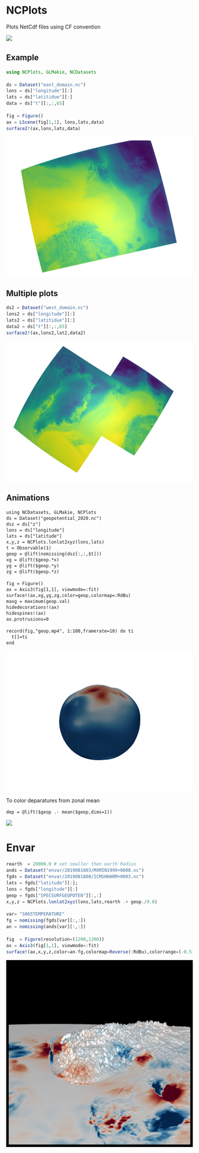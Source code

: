 # NCPlots 


Plots NetCdf files using CF convention

![](docs/geop2.gif)


## Example 

```julia
using NCPlots, GLMakie, NCDatasets

ds = Dataset("east_domain.nc") 
lons = ds["longitude"][:]
lats = ds["latitidue"][:]
data = ds["t"][:,:,65]

fig = Figure()
ax = LScene(fig[1,1], lons,lats,data)
surface2!(ax,lons,lats,data) 
```

![](east_domain.png)

## Multiple plots 

```julia
ds2 = Dataset("west_domain.nc") 
lons2 = ds["longitude"][:]
lats2 = ds["latitidue"][:]
data2 = ds["t"][:,:,65]
surface2!(ax,lons2,lat2,data2)
```

![](east_west_domain.png)


## Animations 

```
using NCDatasets, GLMakie, NCPlots
ds = Dataset("geopotential_2020.nc")
dsz = ds["z"]
lons = ds["longitude"]
lats = ds["latitude"]
x,y,z = NCPlots.lonlat2xyz(lons,lats)
t = Observable(1)
geop = @lift(nomissing(dsz[:,:,$t]))
xg = @lift($geop.*x)
yg = @lift($geop.*y)
zg = @lift($geop.*z)

fig = Figure()
ax = Axis3(fig[1,1], viewmode=:fit)
surface!(ax,xg,yg,zg,color=geop,colormap=:RdBu)
maxg = maximum(geop.val)
hidedecorations!(ax)
hidespines!(ax)
ax.protrusions=0

record(fig,"geop.mp4", 1:100,framerate=10) do ti
  t[]=ti
end
```

![](docs/geop.gif)

To color deparatures from zonal mean 

```
dep = @lift($geop .- mean($geop,dims=1))
```


![](docs/geop_depmean.gif)


# Envar 


```julia
rearth  = 20000.0 # set smaller then earth Radius 
ands = Dataset("envar/2019081803/MXMIN1999+0000.nc")
fgds = Dataset("envar/2019081800/ICMSHHARM+0003.nc")
lats = fgds["latitude"][:];
lons = fgds["longitude"][:]
geop = fgds["SPECSURFGEOPOTEN"][:,:]
x,y,z = NCPlots.lonlat2xyz(lons,lats,rearth .+ geop./9.8)

var= "S065TEMPERATURE"
fg = nomissing(fgds[var][:,:])
an = nomissing(ands[var][:,:])

fig  = Figure(resolution=(1200,1200))
ax = Axis3(fig[1,1], viewmode=:fit)
surface!(ax,x,y,z,color=an-fg,colormap=Reverse(:RdBu),colorrange=(-0.5,0.5))
```

![](docs/envar_2019081803.png)






